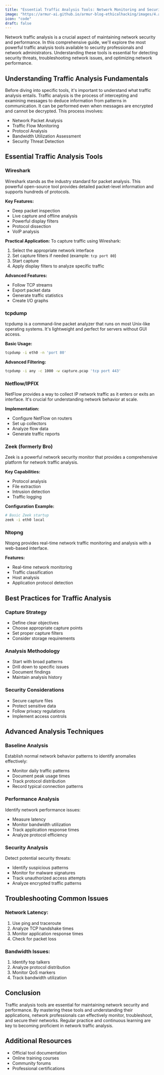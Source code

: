 ```yaml
---
title: "Essential Traffic Analysis Tools: Network Monitoring and Security"
image: "https://armur-ai.github.io/armur-blog-ethicalhacking/images/4.avif"
icon: "code"
draft: false
---
```



Network traffic analysis is a crucial aspect of maintaining network security and performance. In this comprehensive guide, we'll explore the most powerful traffic analysis tools available to security professionals and network administrators. Understanding these tools is essential for detecting security threats, troubleshooting network issues, and optimizing network performance.

## Understanding Traffic Analysis Fundamentals

Before diving into specific tools, it's important to understand what traffic analysis entails. Traffic analysis is the process of intercepting and examining messages to deduce information from patterns in communication. It can be performed even when messages are encrypted and cannot be decrypted. This process involves:

- Network Packet Analysis
- Traffic Flow Monitoring
- Protocol Analysis
- Bandwidth Utilization Assessment
- Security Threat Detection

## Essential Traffic Analysis Tools

### Wireshark

Wireshark stands as the industry standard for packet analysis. This powerful open-source tool provides detailed packet-level information and supports hundreds of protocols.

**Key Features:**

- Deep packet inspection
- Live capture and offline analysis
- Powerful display filters
- Protocol dissection
- VoIP analysis

**Practical Application:** To capture traffic using Wireshark:

1. Select the appropriate network interface
2. Set capture filters if needed (example: `tcp port 80`)
3. Start capture
4. Apply display filters to analyze specific traffic

**Advanced Features:**

- Follow TCP streams
- Export packet data
- Generate traffic statistics
- Create I/O graphs

### tcpdump

tcpdump is a command-line packet analyzer that runs on most Unix-like operating systems. It's lightweight and perfect for servers without GUI access.

**Basic Usage:**

```bash
tcpdump -i eth0 -n 'port 80'
```

**Advanced Filtering:**

```bash
tcpdump -i any -c 1000 -w capture.pcap 'tcp port 443'
```

### Netflow/IPFIX

NetFlow provides a way to collect IP network traffic as it enters or exits an interface. It's crucial for understanding network behavior at scale.

**Implementation:**

- Configure NetFlow on routers
- Set up collectors
- Analyze flow data
- Generate traffic reports

### Zeek (formerly Bro)

Zeek is a powerful network security monitor that provides a comprehensive platform for network traffic analysis.

**Key Capabilities:**

- Protocol analysis
- File extraction
- Intrusion detection
- Traffic logging

**Configuration Example:**

```bash
# Basic Zeek startup
zeek -i eth0 local
```

### Ntopng

Ntopng provides real-time network traffic monitoring and analysis with a web-based interface.

**Features:**

- Real-time network monitoring
- Traffic classification
- Host analysis
- Application protocol detection

## Best Practices for Traffic Analysis

### Capture Strategy

- Define clear objectives
- Choose appropriate capture points
- Set proper capture filters
- Consider storage requirements

### Analysis Methodology

- Start with broad patterns
- Drill down to specific issues
- Document findings
- Maintain analysis history

### Security Considerations

- Secure capture files
- Protect sensitive data
- Follow privacy regulations
- Implement access controls

## Advanced Analysis Techniques

### Baseline Analysis

Establish normal network behavior patterns to identify anomalies effectively:

- Monitor daily traffic patterns
- Document peak usage times
- Track protocol distribution
- Record typical connection patterns

### Performance Analysis

Identify network performance issues:

- Measure latency
- Monitor bandwidth utilization
- Track application response times
- Analyze protocol efficiency

### Security Analysis

Detect potential security threats:

- Identify suspicious patterns
- Monitor for malware signatures
- Track unauthorized access attempts
- Analyze encrypted traffic patterns

## Troubleshooting Common Issues

### Network Latency:

1. Use ping and traceroute
2. Analyze TCP handshake times
3. Monitor application response times
4. Check for packet loss

### Bandwidth Issues:

1. Identify top talkers
2. Analyze protocol distribution
3. Monitor QoS markers
4. Track bandwidth utilization

## Conclusion

Traffic analysis tools are essential for maintaining network security and performance. By mastering these tools and understanding their applications, network professionals can effectively monitor, troubleshoot, and secure their networks. Regular practice and continuous learning are key to becoming proficient in network traffic analysis.

## Additional Resources

- Official tool documentation
- Online training courses
- Community forums
- Professional certifications
